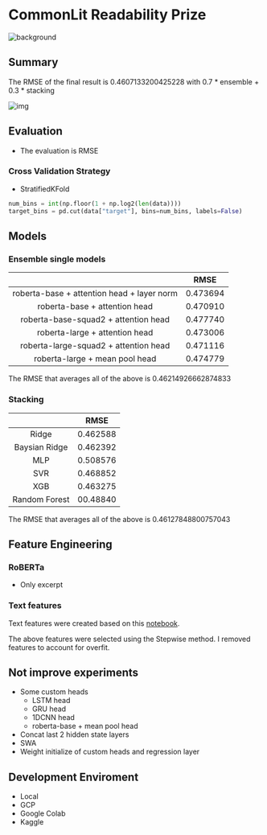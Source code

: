 # CommonLit Readability Prize

![background](https://user-images.githubusercontent.com/17187586/117848267-1c1b1780-b2be-11eb-8035-6fbd4e081d09.png)

## Summary

The RMSE of the final result is 0.4607133200425228 with 0.7 \* ensemble + 0.3 \* stacking

![img](https://user-images.githubusercontent.com/17187586/127723772-b0c4e68a-65e4-4082-b53e-88cad7908205.png)

## Evaluation

- The evaluation is RMSE

### Cross Validation Strategy

- StratifiedKFold

```python
num_bins = int(np.floor(1 + np.log2(len(data))))
target_bins = pd.cut(data["target"], bins=num_bins, labels=False)
```

## Models

### Ensemble single models

|                                            |   RMSE   |
| :----------------------------------------: | :------: |
| roberta-base + attention head + layer norm | 0.473694 |
|       roberta-base + attention head        | 0.470910 |
|    roberta-base-squad2 + attention head    | 0.477740 |
|       roberta-large + attention head       | 0.473006 |
|   roberta-large-squad2 + attention head    | 0.471116 |
|       roberta-large + mean pool head       | 0.474779 |

The RMSE that averages all of the above is 0.46214926662874833

### Stacking

|               |   RMSE   |
| :-----------: | :------: |
|     Ridge     | 0.462588 |
| Baysian Ridge | 0.462392 |
|      MLP      | 0.508576 |
|      SVR      | 0.468852 |
|      XGB      | 0.463275 |
| Random Forest | 00.48840 |

The RMSE that averages all of the above is 0.46127848800757043

## Feature Engineering

### RoBERTa

- Only excerpt

### Text features

Text features were created based on this [notebook](notebook/create-text-features.ipynb).

The above features were selected using the Stepwise method.
I removed features to account for overfit.

## Not improve experiments

- Some custom heads
  - LSTM head
  - GRU head
  - 1DCNN head
  - roberta-base + mean pool head
- Concat last 2 hidden state layers
- SWA
- Weight initialize of custom heads and regression layer

## Development Enviroment

- Local
- GCP
- Google Colab
- Kaggle
